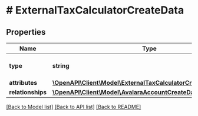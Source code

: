 # # ExternalTaxCalculatorCreateData

## Properties

Name | Type | Description | Notes
------------ | ------------- | ------------- | -------------
**type** | **string** | The resource&#39;s type |
**attributes** | [**\OpenAPI\Client\Model\ExternalTaxCalculatorCreateDataAttributes**](ExternalTaxCalculatorCreateDataAttributes.md) |  |
**relationships** | [**\OpenAPI\Client\Model\AvalaraAccountCreateDataRelationships**](AvalaraAccountCreateDataRelationships.md) |  | [optional]

[[Back to Model list]](../../README.md#models) [[Back to API list]](../../README.md#endpoints) [[Back to README]](../../README.md)
